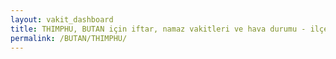 ```yaml
---
layout: vakit_dashboard
title: THIMPHU, BUTAN için iftar, namaz vakitleri ve hava durumu - ilçe/eyalet seç
permalink: /BUTAN/THIMPHU/
---
```


<script type="text/javascript">
  var GLOBAL_COUNTRY = 'BUTAN';
  var GLOBAL_CITY = 'THIMPHU';
  var GLOBAL_STATE = '';
  var lat = 72;
  var lon = 21;
</script>
